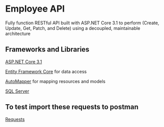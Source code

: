 # Employee API

Fully function RESTful API built with ASP.NET Core 3.1 to perform (Create, Update, Get, Patch, and Delete) using a decoupled, maintainable architecture

## Frameworks and Libraries

[ASP.NET Core 3.1](https://dotnet.microsoft.com/download/dotnet-core/3.1)

[Entity Framework Core](https://docs.microsoft.com/en-us/ef/core/) for data access

[AutoMapper](https://automapper.org/) for mapping resources and models

[SQL Server](https://www.microsoft.com/en-us/sql-server)

## To test import these requests to postman

[Requests](https://drive.google.com/file/d/1KtNnDdYRTWZHmDtFdYN5tMoomD6KLdEB/view?usp=sharing)

